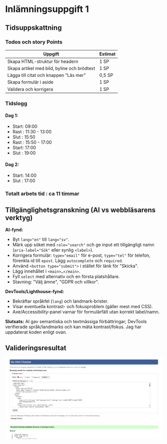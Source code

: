 # Inlämningsuppgift 1

## Tidsuppskattning 
### Todos och story Points

| Uppgift                                     | Estimat |
|---------------------------------------------|---------|
| Skapa HTML-struktur för headern             | 1 SP    |
| Skapa artikel med bild, byline och brödtext | 1 SP    |
| Lägga till citat och knappen "Läs mer"      | 0,5 SP  |
| Skapa formulär i aside                      | 1 SP    |
| Validera och korrigera                      | 1 SP  |

### Tidslogg

#### Dag 1:
- Start: 09:00
- Rast : 11:30 - 13:00
- Slut : 15:50
- Rast : 15:50 - 17:00
- Start: 17:00
- Slut : 19:00

#### Dag 2:
- Start: 14:00
- Slut : 17:00

### Totalt arbets tid : ca 11 timmar

## Tillgänglighetsgranskning (AI vs webbläsarens verktyg)

**AI-fynd:**
- Byt `lang="en"` till `lang="sv"`.
- Märk upp söket med `role="search"` och ge input ett tillgängligt namn (`aria-label="Sök"` eller synlig `<label>`).
- Korrigera formulär: `type="email"` för e-post, `type="tel"` för telefon, förenkla id till `epost`. Lägg `autocomplete` och `required`.
- Använd `<button type="submit">` i stället för länk för "Skicka".
- Lägg innehållet i `<main>…</main>`.
- Fyll `select` med alternativ och en första plats­hållare.
- Stavning: "Välj ämne", "GDPR och villkor".

**DevTools/Lighthouse-fynd:**
- Bekräftar språkfel (`lang`) och landmark-brister.
- Visar eventuella kontrast- och fokusproblem (gäller mest med CSS).
- Axe/Accessibility-panel varnar för formulärfält utan korrekt label/namn.

**Slutsats:** AI gav semantiska och textmässiga förbättringar; DevTools verifierade språk/landmarks och kan mäta kontrast/fokus. Jag har uppdaterat koden enligt ovan.

## Valideringsresultat
![W3C Validator Resultat](valideringsresultat.png)
